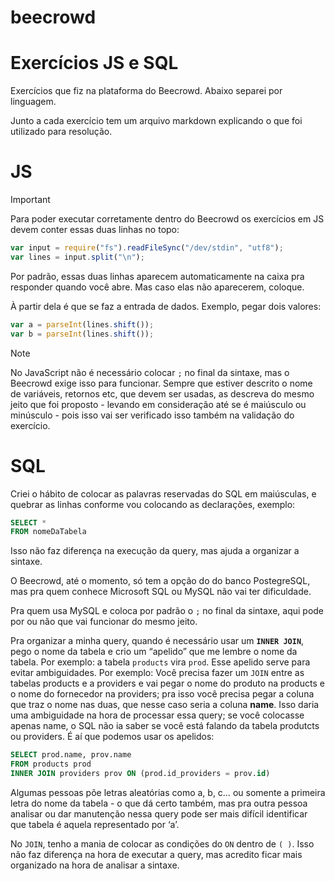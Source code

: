 # beecrowd
# Exercícios JS e SQL


Exercícios que fiz na plataforma do Beecrowd. Abaixo separei por linguagem.

Junto a cada exercício tem um arquivo markdown explicando o que foi utilizado para resolução.

# JS

> [!IMPORTANT]
>Para poder executar corretamente dentro do Beecrowd os exercícios em JS devem conter essas duas linhas no topo:

```jsx
var input = require("fs").readFileSync("/dev/stdin", "utf8");
var lines = input.split("\n");
```

Por padrão, essas duas linhas aparecem automaticamente na caixa pra responder quando você abre. Mas caso elas não aparecerem, coloque.

À partir dela é que se faz a entrada de dados. Exemplo, pegar dois valores:

```jsx
var a = parseInt(lines.shift());
var b = parseInt(lines.shift());
```

> [!NOTE]
>No JavaScript não é necessário colocar `;` no final da sintaxe, mas o Beecrowd exige isso para funcionar. Sempre que estiver descrito o nome de variáveis, retornos etc, que devem ser usadas, as descreva do mesmo jeito que foi proposto - levando em consideração até se é maiúsculo ou minúsculo - pois isso vai ser verificado isso também na validação do exercício.

# SQL

Criei o hábito de colocar as palavras reservadas do SQL em maiúsculas, e quebrar as linhas conforme vou colocando as declarações, exemplo:

```sql
SELECT *
FROM nomeDaTabela
```

Isso não faz diferença na execução da query, mas ajuda a organizar a sintaxe.

O Beecrowd, até o momento, só tem a opção do do banco PostegreSQL, mas pra quem conhece Microsoft SQL ou MySQL não vai ter dificuldade.

Pra quem usa MySQL e coloca por padrão o `;` no final da sintaxe, aqui pode por ou não que vai funcionar do mesmo jeito.

Pra organizar a minha query, quando é necessário usar um **`INNER JOIN`**, pego o nome da tabela e crio um “apelido” que me lembre o nome da tabela. Por exemplo: a tabela `products` vira `prod`.  Esse apelido serve para evitar ambiguidades. Por exemplo: Você precisa fazer um `JOIN` entre as tabelas products e a providers e vai pegar o nome do produto na products e o nome do fornecedor na providers; pra isso você precisa pegar a coluna que traz o nome nas duas, que nesse caso seria a coluna **name**. Isso daria uma ambiguidade na hora de processar essa query; se você colocasse apenas name, o SQL não ia saber se você está falando da tabela produtcts ou providers. É aí que podemos usar os apelidos:

```sql
SELECT prod.name, prov.name
FROM products prod
INNER JOIN providers prov ON (prod.id_providers = prov.id)
```

Algumas pessoas põe letras aleatórias como a, b, c… ou somente a primeira letra do nome da tabela - o que dá certo também, mas pra outra pessoa analisar ou dar manutenção nessa query pode ser mais difícil identificar que tabela é aquela representado por ‘a’.

No `JOIN`, tenho a mania de colocar as condições do `ON` dentro de `( )`. Isso não faz diferença na hora de executar a query, mas acredito ficar mais organizado na hora de analisar a sintaxe.